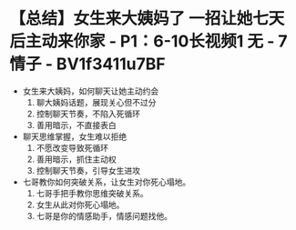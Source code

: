 # 【总结】女生来大姨妈了 一招让她七天后主动来你家 - P1：6-10长视频1 无 - 7情子 - BV1f3411u7BF

-   女生来大姨妈，如何聊天让她主动约会
    1.  聊大姨妈话题，展现关心但不过分
    2.  控制聊天节奏，不陷入死循环
    3.  善用暗示，不直接表白
-   聊天思维掌握，女生难以拒绝
    1.  不愿改变导致死循环
    2.  善用暗示，抓住主动权
    3.  控制聊天节奏，引导女生进攻
-   七哥教你如何突破关系，让女生对你死心塌地。
    1.  七哥手把手教你思维突破关系。
    2.  女生从此对你死心塌地。
    3.  七哥是你的情感助手，情感问题找他。